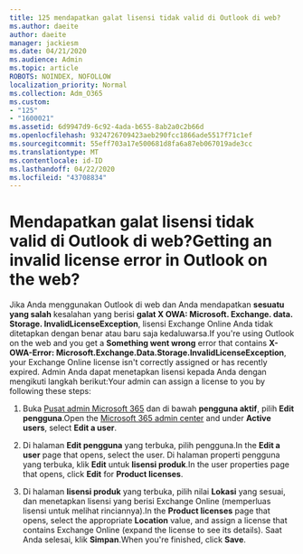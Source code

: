 ```yaml
---
title: 125 mendapatkan galat lisensi tidak valid di Outlook di web?
ms.author: daeite
author: daeite
manager: jackiesm
ms.date: 04/21/2020
ms.audience: Admin
ms.topic: article
ROBOTS: NOINDEX, NOFOLLOW
localization_priority: Normal
ms.collection: Adm_O365
ms.custom:
- "125"
- "1600021"
ms.assetid: 6d9947d9-6c92-4ada-b655-8ab2a0c2b66d
ms.openlocfilehash: 9324726709423aeb290fcc1866ade5517f71c1ef
ms.sourcegitcommit: 55eff703a17e500681d8fa6a87eb067019ade3cc
ms.translationtype: MT
ms.contentlocale: id-ID
ms.lasthandoff: 04/22/2020
ms.locfileid: "43708834"
---
```

# <a name="getting-an-invalid-license-error-in-outlook-on-the-web"></a><span data-ttu-id="c35ef-102">Mendapatkan galat lisensi tidak valid di Outlook di web?</span><span class="sxs-lookup"><span data-stu-id="c35ef-102">Getting an invalid license error in Outlook on the web?</span></span>

<span data-ttu-id="c35ef-103">Jika Anda menggunakan Outlook di web dan Anda mendapatkan **sesuatu yang salah** kesalahan yang berisi **galat X OWA: Microsoft. Exchange. data. Storage. InvalidLicenseException**, lisensi Exchange Online Anda tidak ditetapkan dengan benar atau baru saja kedaluwarsa.</span><span class="sxs-lookup"><span data-stu-id="c35ef-103">If you're using Outlook on the web and you get a **Something went wrong** error that contains **X-OWA-Error: Microsoft.Exchange.Data.Storage.InvalidLicenseException**, your Exchange Online license isn't correctly assigned or has recently expired.</span></span> <span data-ttu-id="c35ef-104">Admin Anda dapat menetapkan lisensi kepada Anda dengan mengikuti langkah berikut:</span><span class="sxs-lookup"><span data-stu-id="c35ef-104">Your admin can assign a license to you by following these steps:</span></span>
  
1. <span data-ttu-id="c35ef-105">Buka [Pusat admin Microsoft 365](https://portal.office.com/adminportal/home#/homepage) dan di bawah **pengguna aktif**, pilih **Edit pengguna**.</span><span class="sxs-lookup"><span data-stu-id="c35ef-105">Open the [Microsoft 365 admin center](https://portal.office.com/adminportal/home#/homepage) and under **Active users**, select **Edit a user**.</span></span>

2. <span data-ttu-id="c35ef-106">Di halaman **Edit pengguna** yang terbuka, pilih pengguna.</span><span class="sxs-lookup"><span data-stu-id="c35ef-106">In the **Edit a user** page that opens, select the user.</span></span> <span data-ttu-id="c35ef-107">Di halaman properti pengguna yang terbuka, klik **Edit** untuk **lisensi produk**.</span><span class="sxs-lookup"><span data-stu-id="c35ef-107">In the user properties page that opens, click **Edit** for **Product licenses**.</span></span>

3. <span data-ttu-id="c35ef-108">Di halaman **lisensi produk** yang terbuka, pilih nilai **Lokasi** yang sesuai, dan menetapkan lisensi yang berisi Exchange Online (memperluas lisensi untuk melihat rinciannya).</span><span class="sxs-lookup"><span data-stu-id="c35ef-108">In the **Product licenses** page that opens, select the appropriate **Location** value, and assign a license that contains Exchange Online (expand the license to see its details).</span></span> <span data-ttu-id="c35ef-109">Saat Anda selesai, klik **Simpan**.</span><span class="sxs-lookup"><span data-stu-id="c35ef-109">When you're finished, click **Save**.</span></span>
